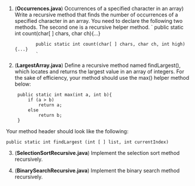 1. (**Occurrences.java**) Occurrences of a specified character in an array) Write a recursive method that finds the number of occurrences of a specified character in an array. You need to declare the following two methods. The second one is a recursive helper method.
               `
               public static int count(char[ ] chars, char ch){...}

               public static int count(char[ ] chars, char ch, int high){...}
               `

2. (**LargestArray.java**) Define a recursive method named findLargest(), which locates and returns the largest value in an array of integers. For the sake of efficiency, your method should use the max() helper method below:

        public static int max(int a, int b){
            if (a > b) 
                return a;
            else 
                return b;
        }

Your method header should look like the following:

`public static int findLargest (int [ ] list, int currentIndex)`

3. (**SelectionSortRecursive.java**) Implement the selection sort method recursively.

4. (**BinarySearchRecursive.java**) Implement the binary search method recursively.
